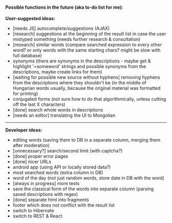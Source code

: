 #### Possible functions in the future (aka to-do list for me):

**User-suggested ideas:**
* [needs JS] autocomplete/suggestions (AJAX)
* [research] suggestions at the beginning of the result list in case the user mistyped something (needs further research & consultation)
* [research] similar words (compare searched expression to every other word? or only words with the same starting chars? might be slow with full database)
* synonyms (there are synonyms in the descriptions - maybe get & highlight '=someword' strings and possible synonyms from the descriptions, maybe create links for them)
* [waiting for possible new source without hyphens] removing hyphens from the descriptions where they shouldn't be (in the middle of Hungarian words usually, because the original material was formatted for printing)
* conjugated forms (not sure how to do that algorithmically, unless cutting off the last X characters)
* [done] search whole words in descriptions
* [needs an editor] translating the UI to Mongolian
---
**Developer ideas:**
* editing words (saving them to DB in a separate column, merging them after moderation)
* [unnecessary?] search/second limit (with captcha?)
* [done] proper error pages
* [done] nicer URLs
* android app (using API or locally stored data?)
* most searched words (extra column in DB)
* word of the day (not just random words, store date in DB with the word)
* [always in progress] more tests
* save the classical form of the words into separate column (parsing saved descriptions with regex)
* [done] separate html into fragments
* footer which does not conflict with the result list
* switch to Hibernate
* switch to REST & React